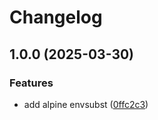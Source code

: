 # Changelog

## 1.0.0 (2025-03-30)


### Features

* add alpine envsubst ([0ffc2c3](https://github.com/trowaflo/docker-custom-images/commit/0ffc2c39cd591a73564346cd4793c1221b1c0aee))
